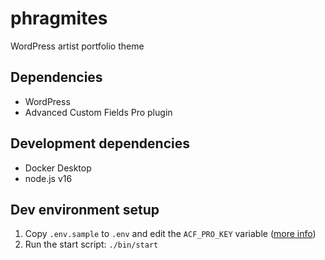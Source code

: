 # phragmites

WordPress artist portfolio theme

## Dependencies

- WordPress
- Advanced Custom Fields Pro plugin

## Development dependencies

- Docker Desktop
- node.js v16

## Dev environment setup

1. Copy `.env.sample` to `.env` and edit the `ACF_PRO_KEY` variable ([more info](https://www.advancedcustomfields.com/pro/))
2. Run the start script: `./bin/start`
